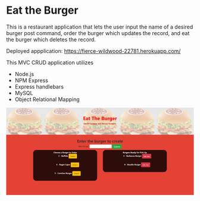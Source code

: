 # Eat the Burger

This is a restaurant application that lets the user input the name of a desired burger post command, order the burger which updates the record, and eat the burger which deletes the record.

Deployed appplication: https://fierce-wildwood-22781.herokuapp.com/


This MVC CRUD application utilizes
* Node.js
* NPM Express
* Express handlebars
* MySQL
* Object Relational Mapping


<img src="/public/assets/screenshot.jpg"/>